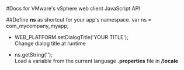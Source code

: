 #Docs for VMware's vSphere web client JavaScript API

##Define **ns** as shortcut for your app's namespace.
 var ns = com_mycompany_myapp;

- WEB_PLATFORM.setDialogTitle('YOUR TITLE');   
Change dialog title at runtime

- ns.getString('');   
Load a variable from the current language **.properties** file in **/locale**   
